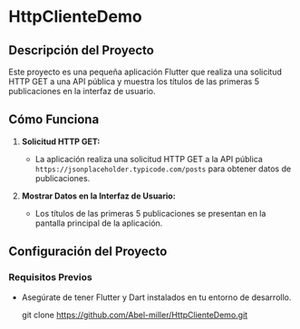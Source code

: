 # HttpClienteDemo

## Descripción del Proyecto

Este proyecto es una pequeña aplicación Flutter que realiza una solicitud HTTP GET a una API pública y muestra los títulos de las primeras 5 publicaciones en la interfaz de usuario.

## Cómo Funciona

1. **Solicitud HTTP GET:**
   - La aplicación realiza una solicitud HTTP GET a la API pública `https://jsonplaceholder.typicode.com/posts` para obtener datos de publicaciones.

2. **Mostrar Datos en la Interfaz de Usuario:**
   - Los títulos de las primeras 5 publicaciones se presentan en la pantalla principal de la aplicación.

## Configuración del Proyecto

### Requisitos Previos
- Asegúrate de tener Flutter y Dart instalados en tu entorno de desarrollo.

   git clone https://github.com/Abel-miller/HttpClienteDemo.git
